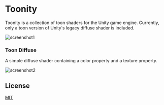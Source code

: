 Toonity
==========

Toonity is a collection of toon shaders for the Unity game engine. Currently, only a toon version of Unity's legacy diffuse shader is included.

![screenshot1](https://i.imgur.com/iVd127f.png)

### **Toon Diffuse**

A simple diffuse shader containing a color property and a texture property.

![screenshot2](https://i.imgur.com/2KbNvQI.png)

License
-------

[MIT](LICENSE.md)
